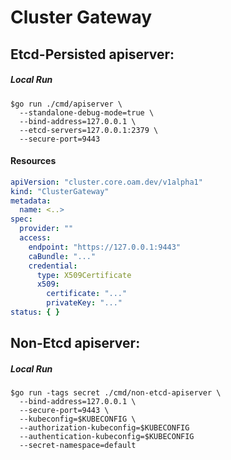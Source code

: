 # Cluster Gateway

## Etcd-Persisted apiserver:

##### Local Run

```shell
$go run ./cmd/apiserver \
  --standalone-debug-mode=true \
  --bind-address=127.0.0.1 \
  --etcd-servers=127.0.0.1:2379 \
  --secure-port=9443
```

#### Resources

```yaml
apiVersion: "cluster.core.oam.dev/v1alpha1"
kind: "ClusterGateway"
metadata:
  name: <..>
spec:
  provider: ""
  access:
    endpoint: "https://127.0.0.1:9443"
    caBundle: "..."
    credential:
      type: X509Certificate
      x509:
        certificate: "..."
        privateKey: "..."
status: { }      
```

## Non-Etcd apiserver:

##### Local Run

```shell
$go run -tags secret ./cmd/non-etcd-apiserver \
  --bind-address=127.0.0.1 \
  --secure-port=9443 \
  --kubeconfig=$KUBECONFIG \
  --authorization-kubeconfig=$KUBECONFIG
  --authentication-kubeconfig=$KUBECONFIG
  --secret-namespace=default
```
